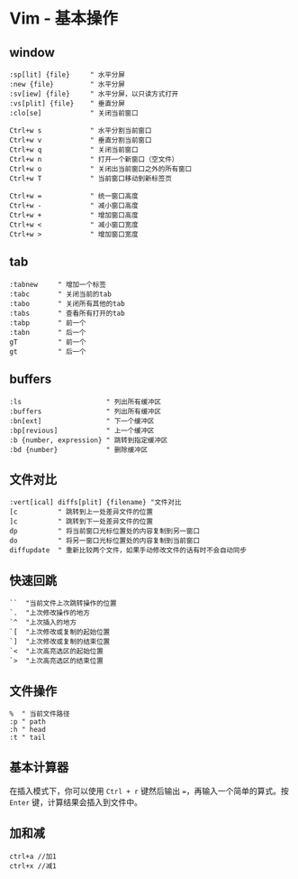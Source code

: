 # Vim - 基本操作

## window

```
:sp[lit] {file}     " 水平分屏
:new {file}         " 水平分屏
:sv[iew] {file}     " 水平分屏，以只读方式打开
:vs[plit] {file}    " 垂直分屏
:clo[se]            " 关闭当前窗口

Ctrl+w s            " 水平分割当前窗口
Ctrl+w v            " 垂直分割当前窗口
Ctrl+w q            " 关闭当前窗口
Ctrl+w n            " 打开一个新窗口（空文件）
Ctrl+w o            " 关闭出当前窗口之外的所有窗口
Ctrl+w T            " 当前窗口移动到新标签页

Ctrl+w =            " 统一窗口高度
Ctrl+w -            " 减小窗口高度
Ctrl+w +            " 增加窗口高度
Ctrl+w <            " 减小窗口宽度
Ctrl+w >            " 增加窗口宽度
```

## tab

```
:tabnew     " 增加一个标签
:tabc       " 关闭当前的tab
:tabo       " 关闭所有其他的tab
:tabs       " 查看所有打开的tab
:tabp       " 前一个
:tabn       " 后一个
gT          " 前一个
gt          " 后一个
```

## buffers

```
:ls                     " 列出所有缓冲区
:buffers                " 列出所有缓冲区
:bn[ext]                " 下一个缓冲区
:bp[revious]            " 上一个缓冲区
:b {number, expression} " 跳转到指定缓冲区
:bd {number}            " 删除缓冲区
```

## 文件对比

```
:vert[ical] diffs[plit] {filename} "文件对比
[c          " 跳转到上一处差异文件的位置
]c          " 跳转到下一处差异文件的位置
dp          " 将当前窗口光标位置处的内容复制到另一窗口
do          " 将另一窗口光标位置处的内容复制到当前窗口
diffupdate  " 重新比较两个文件，如果手动修改文件的话有时不会自动同步
```

## 快速回跳

```
``  "当前文件上次跳转操作的位置
`.  "上次修改操作的地方
`^  "上次插入的地方
`[  "上次修改或复制的起始位置
`]  "上次修改或复制的结束位置
`<  "上次高亮选区的起始位置
`>  "上次高亮选区的结束位置
```

## 文件操作

```
%  " 当前文件路径
:p " path
:h " head
:t " tail
```

## 基本计算器

在插入模式下，你可以使用 `Ctrl + r` 键然后输出 `=`，再输入一个简单的算式。按 `Enter` 键，计算结果会插入到文件中。

## 加和减

```
ctrl+a //加1
ctrl+x //减1
```
